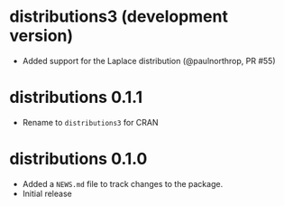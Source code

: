 # distributions3 (development version)

* Added support for the Laplace distribution (@paulnorthrop, PR #55)

# distributions 0.1.1

* Rename to `distributions3` for CRAN

# distributions 0.1.0

* Added a `NEWS.md` file to track changes to the package.
* Initial release
